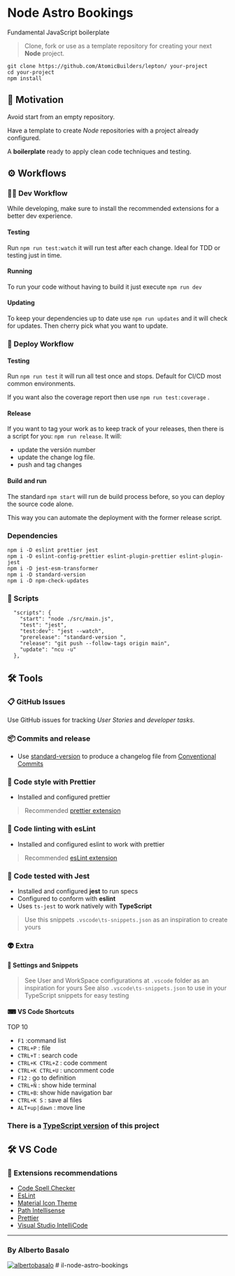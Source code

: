 # Node Astro Bookings

Fundamental JavaScript boilerplate

> Clone, fork or use as a template repository for creating your next **Node** project.

```terminal
git clone https://github.com/AtomicBuilders/lepton/ your-project
cd your-project
npm install
```

## 🎯 Motivation

Avoid start from an empty repository.

Have a template to create _Node_ repositories with a project already configured.

A **boilerplate** ready to apply clean code techniques and testing.

## ⚙ Workflows

### 👨‍💻 Dev Workflow

While developing, make sure to install the recommended extensions for a better dev experience.

#### Testing

Run `npm run test:watch` it will run test after each change. Ideal for TDD or testing just in time.

#### Running

To run your code without having to build it just execute `npm run dev`

#### Updating

To keep your dependencies up to date use `npm run updates` and it will check for updates. Then cherry pick what you want to update.

### 🚚 Deploy Workflow

#### Testing

Run `npm run test` it will run all test once and stops. Default for CI/CD most common environments.

If you want also the coverage report then use `npm run test:coverage` .

#### Release

If you want to tag your work as to keep track of your releases, then there is a script for you: `npm run release`. It will:

- update the versión number
- update the change log file.
- push and tag changes

#### Build and run

The standard `npm start` will run de build process before, so you can deploy the source code alone.

This way you can automate the deployment with the former release script.

### Dependencies

```
npm i -D eslint prettier jest
npm i -D eslint-config-prettier eslint-plugin-prettier eslint-plugin-jest
npm i -D jest-esm-transformer
npm i -D standard-version
npm i -D npm-check-updates
```

### 🤖 Scripts

```
  "scripts": {
    "start": "node ./src/main.js",
    "test": "jest",
    "test:dev": "jest --watch",
    "prerelease": "standard-version ",
    "release": "git push --follow-tags origin main",
    "update": "ncu -u"
  },
```

## 🛠 Tools

### 📋 GitHub Issues

Use GitHub issues for tracking _User Stories_ and _developer tasks_.

### 📦 Commits and release

- Use [standard-version](https://www.npmjs.com/package/standard-version) to produce a changelog file from [Conventional Commits](https://www.conventionalcommits.org/en/v1.0.0/)

### 💅 Code style with Prettier

- Installed and configured prettier

> Recommended [prettier extension](https://github.com/prettier/prettier-vscode)

### 📐 Code linting with esLint

- Installed and configured eslint to work with prettier

> Recommended [esLint extension](https://marketplace.visualstudio.com/items?itemName=dbaeumer.vscode-eslint)

### 🧪 Code tested with Jest

- Installed and configured **jest** to run specs
- Configured to conform with **eslint**
- Uses `ts-jest` to work natively with **TypeScript**

> Use this snippets `.vscode\ts-snippets.json` as an inspiration to create yours

### 👽 Extra

#### 🔧 Settings and Snippets

> See User and WorkSpace configurations at `.vscode` folder as an inspiration for yours
> See also `.vscode\ts-snippets.json` to use in your TypeScript snippets for easy testing

#### ⌨ VS Code Shortcuts

TOP 10

- `F1` :command list
- `CTRL+P` : file
- `CTRL+T` : search code
- `CTRL+K CTRL+Z` : code comment
- `CTRL+K CTRL+U` : uncomment code
- `F12` : go to definition
- `CTRL+Ñ` : show hide terminal
- `CTRL+B`: show hide navigation bar
- `CTRL+K S` : save al files
- `ALT+up|dawn` : move line

### There is a [TypeScript version](https://github.com/AtomicBuilders/quark) of this project

## 🛠 VS Code

### 🧩 Extensions recommendations

- [Code Spell Checker](https://marketplace.visualstudio.com/items?itemName=streetsidesoftware.code-spell-checker)
- [EsLint](https://marketplace.visualstudio.com/items?itemName=dbaeumer.vscode-eslint)
- [Material Icon Theme](https://marketplace.visualstudio.com/items?itemName=PKief.material-icon-theme)
- [Path Intellisense](https://marketplace.visualstudio.com/items?itemName=christian-kohler.path-intellisense)
- [Prettier](https://github.com/prettier/prettier-vscode)
- [Visual Studio IntelliCode](https://marketplace.visualstudio.com/items?itemName=VisualStudioExptTeam.vscodeintellicode)

---

<footer>
  <h3>By Alberto Basalo</h3>
  <p>
   <a href="https://twitter.com/albertobasalo" target="blank"><img src="https://img.shields.io/twitter/follow/albertobasalo?logo=twitter&style=for-the-badge" alt="albertobasalo" /></a>
#   i l - n o d e - a s t r o - b o o k i n g s  
 